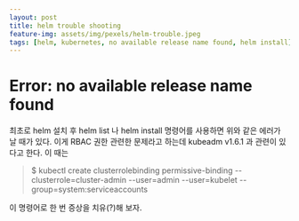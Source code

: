 ```yaml
---
layout: post
title: helm trouble shooting
feature-img: assets/img/pexels/helm-trouble.jpeg
tags: [helm, kubernetes, no available release name found, helm install]
---
```


# Error: no available release name found

최초로 helm 설치 후 helm list 나  helm install 명령어를 사용하면 위와 같은 에러가 날 때가 있다.
이게 RBAC 권한 관련한 문제라고 하는데 kubeadm v1.6.1 과 관련이 있다고 한다.
이 때는 
>  $ kubectl create clusterrolebinding permissive-binding --clusterrole=cluster-admin --user=admin --user=kubelet --group=system:serviceaccounts

이 명령어로 한 번 증상을 치유(?)해 보자.
